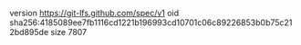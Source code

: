 version https://git-lfs.github.com/spec/v1
oid sha256:4185089ee7fb1116cd1221b196993cd10701c06c89226853b0b75c212bd895de
size 7807
